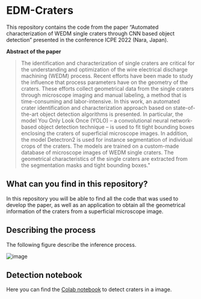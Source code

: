 # EDM-Craters
This repository contains the code from the paper “Automated characterization of WEDM single craters through CNN based object detection” presented in the conference ICPE 2022 (Nara, Japan).

**Abstract of the paper**

> The identification and characterization of single craters are critical for the understanding and optimization of the wire electrical discharge machining (WEDM) process. Recent efforts have been made to study the influence that process parameters have on the geometry of the craters. These efforts collect geometrical data from the single craters through microscope imaging and manual labeling, a method that is time-consuming and labor-intensive. In this work, an automated crater identification and characterization approach based on state-of-the-art object detection algorithms is presented. In particular, the model You Only Look Once (YOLO) – a convolutional neural network-based object detection technique – is used to fit tight bounding boxes enclosing the craters of superficial microscope images. In addition, the model Detectron2 is used for instance segmentation of individual crops of the craters. The models are trained on a custom-made database of microscope images of WEDM single craters. The geometrical characteristics of the single craters are extracted from the segmentation masks and tight bounding boxes."

## What can you find in this repository?

In this repository you will be able to find all the code that was used to develop the paper, as well as an application to obtain all the geometrical information of the craters from a superficial microscope image.

## Describing the process

The following figure describe the inference process.

![image](https://user-images.githubusercontent.com/48300381/199795208-efd46a21-6ce9-47b0-854d-74be77620d70.png)

## Detection notebook

Here you can find the [Colab notebook](https://colab.research.google.com/drive/169nsPOE8nSUe53McbF_OMcupCh1NNgAn?usp=sharing) to detect craters in a image.
